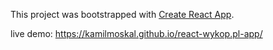 This project was bootstrapped with [Create React App](https://github.com/facebook/create-react-app).

live demo: https://kamilmoskal.github.io/react-wykop.pl-app/
